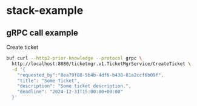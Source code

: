 # stack-example

## gRPC call example

Create ticket

```zsh
buf curl --http2-prior-knowledge --protocol grpc \
  http://localhost:8080/ticketmgr.v1.TicketMgrService/CreateTicket \
  -d '{
    "requested_by":"8ea79f88-5b4b-4df6-b438-81a2ccf6b09f",
    "title": "Some Ticket",
    "description": "Some ticket description.",
    "deadline": "2024-12-31T15:00:00+00:00"
  }'
```
